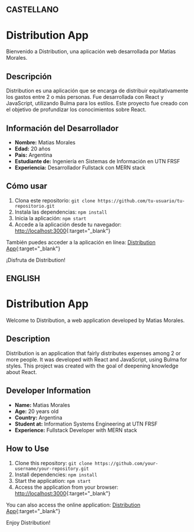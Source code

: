 ## CASTELLANO

# Distribution App

Bienvenido a Distribution, una aplicación web desarrollada por Matias Morales.

## Descripción
Distribution es una aplicación que se encarga de distribuir equitativamente los gastos entre 2 o más personas. Fue desarrollada con React y JavaScript, utilizando Bulma para los estilos. Este proyecto fue creado con el objetivo de profundizar los conocimientos sobre React.

## Información del Desarrollador
- **Nombre:** Matias Morales
- **Edad:** 20 años
- **Pais:** Argentina
- **Estudiante de:** Ingeniería en Sistemas de Información en UTN FRSF
- **Experiencia:** Desarrollador Fullstack con MERN stack

## Cómo usar
1. Clona este repositorio: `git clone https://github.com/tu-usuario/tu-repositorio.git`
2. Instala las dependencias: `npm install`
3. Inicia la aplicación: `npm start`
4. Accede a la aplicación desde tu navegador: [http://localhost:3000](http://localhost:3000){:target="_blank"}

También puedes acceder a la aplicación en línea: [Distribution App](https://distributionm.netlify.app/){:target="_blank"}

¡Disfruta de Distribution!


## ENGLISH    

# Distribution App

Welcome to Distribution, a web application developed by Matias Morales.

## Description
Distribution is an application that fairly distributes expenses among 2 or more people. It was developed with React and JavaScript, using Bulma for styles. This project was created with the goal of deepening knowledge about React.

## Developer Information
- **Name:** Matias Morales
- **Age:** 20 years old
- **Country:** Argentina 
- **Student at:** Information Systems Engineering at UTN FRSF
- **Experience:** Fullstack Developer with MERN stack

## How to Use
1. Clone this repository: `git clone https://github.com/your-username/your-repository.git`
2. Install dependencies: `npm install`
3. Start the application: `npm start`
4. Access the application from your browser: [http://localhost:3000](http://localhost:3000){:target="_blank"}

You can also access the online application: [Distribution App](https://distributionm.netlify.app/){:target="_blank"}

Enjoy Distribution!